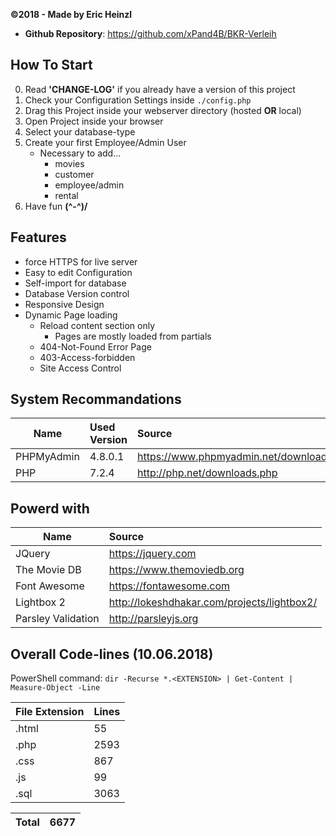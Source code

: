 __©2018 - Made by Eric Heinzl__
- **Github Repository**: <https://github.com/xPand4B/BKR-Verleih>

## How To Start ##
0.  Read __'CHANGE-LOG'__ if you already have a version of this project
1.  Check your Configuration Settings inside `./config.php`
2.  Drag this Project inside your webserver directory (hosted __OR__ local)
3.  Open Project inside your browser
4.  Select your database-type
5.  Create your first Employee/Admin User
    * Necessary to add...
        * movies
        * customer
        * employee/admin
        * rental
6.  Have fun __(^-^)/__


## Features ##
* force HTTPS for live server
* Easy to edit Configuration
* Self-import for database
* Database Version control
* Responsive Design
* Dynamic Page loading
    * Reload content section only
        * Pages are mostly loaded from partials
    * 404-Not-Found Error Page
    * 403-Access-forbidden
    * Site Access Control



## System Recommandations ##
| Name                         | Used Version    | Source                                 |
| ---------------------------- |:--------------- |:-------------------------------------- |
| PHPMyAdmin                   | 4.8.0.1         | https://www.phpmyadmin.net/downloads/  |
| PHP                          | 7.2.4           | http://php.net/downloads.php           |



## Powerd with ##
| Name                         | Source                                                      |
| ---------------------------- |:----------------------------------------------------------- |
| JQuery                       | https://jquery.com                                          |
| The Movie DB                 | https://www.themoviedb.org                                  |
| Font Awesome                 | https://fontawesome.com                                     |
| Lightbox 2                   | http://lokeshdhakar.com/projects/lightbox2/                 |
| Parsley Validation           | http://parsleyjs.org                                        |


## Overall Code-lines (10.06.2018) ##
PowerShell command:
`dir -Recurse *.<EXTENSION> | Get-Content | Measure-Object -Line`


| File Extension         | Lines       |
| ---------------------- |:----------- |
| .html                  |   55        |
| .php                   | 2593        |
| .css                   |  867        |
| .js                    |   99        |
| .sql                   | 3063        |

| Total                  | 6677        |
| ---------------------- |:----------- |
